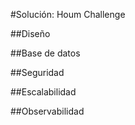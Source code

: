 #Solución: Houm Challenge

##Diseño




##Base de datos


##Seguridad


##Escalabilidad


##Observabilidad